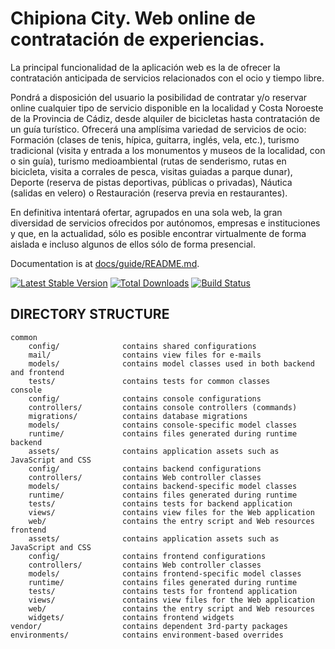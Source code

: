 Chipiona City. Web online de contratación de experiencias.
==========================================================

La principal funcionalidad de la aplicación web es la de ofrecer la contratación anticipada de servicios relacionados con el ocio y tiempo libre.

Pondrá a disposición del usuario la posibilidad de contratar y/o reservar online cualquier tipo de servicio disponible en la localidad y Costa Noroeste de la Provincia de Cádiz, desde alquiler de bicicletas hasta contratación de un guía turístico. Ofrecerá una amplísima variedad de servicios de ocio: Formación (clases de tenis, hípica, guitarra, inglés, vela, etc.), turismo tradicional (visita y entrada a los monumentos y museos de la localidad, con o sin guía), turismo medioambiental (rutas de senderismo, rutas en bicicleta, visita a corrales de pesca, visitas guiadas a parque dunar), Deporte (reserva de pistas deportivas, públicas o privadas), Náutica  (salidas en velero) o Restauración (reserva previa en restaurantes).

En definitiva intentará ofertar, agrupados en una sola web, la gran diversidad de servicios ofrecidos por autónomos, empresas e instituciones y que, en la actualidad, sólo es posible encontrar virtualmente de forma aislada e incluso algunos de ellos sólo de forma presencial.


Documentation is at [docs/guide/README.md](docs/guide/README.md).

[![Latest Stable Version](https://poser.pugx.org/yiisoft/yii2-app-advanced/v/stable.png)](https://packagist.org/packages/yiisoft/yii2-app-advanced)
[![Total Downloads](https://poser.pugx.org/yiisoft/yii2-app-advanced/downloads.png)](https://packagist.org/packages/yiisoft/yii2-app-advanced)
[![Build Status](https://travis-ci.org/yiisoft/yii2-app-advanced.svg?branch=master)](https://travis-ci.org/yiisoft/yii2-app-advanced)

DIRECTORY STRUCTURE
-------------------

```
common
    config/              contains shared configurations
    mail/                contains view files for e-mails
    models/              contains model classes used in both backend and frontend
    tests/               contains tests for common classes    
console
    config/              contains console configurations
    controllers/         contains console controllers (commands)
    migrations/          contains database migrations
    models/              contains console-specific model classes
    runtime/             contains files generated during runtime
backend
    assets/              contains application assets such as JavaScript and CSS
    config/              contains backend configurations
    controllers/         contains Web controller classes
    models/              contains backend-specific model classes
    runtime/             contains files generated during runtime
    tests/               contains tests for backend application    
    views/               contains view files for the Web application
    web/                 contains the entry script and Web resources
frontend
    assets/              contains application assets such as JavaScript and CSS
    config/              contains frontend configurations
    controllers/         contains Web controller classes
    models/              contains frontend-specific model classes
    runtime/             contains files generated during runtime
    tests/               contains tests for frontend application
    views/               contains view files for the Web application
    web/                 contains the entry script and Web resources
    widgets/             contains frontend widgets
vendor/                  contains dependent 3rd-party packages
environments/            contains environment-based overrides
```
